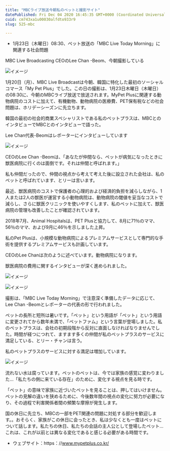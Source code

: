 ```yaml
---
title: "MBCライブ放送今朝私のペットと撮影サイト"
datePublished: Fri Dec 04 2020 16:45:35 GMT+0000 (Coordinated Universal Time)
cuid: cm743xa1u00030alfdto933r9
slug: 525-mbc

---
```



- 1月23日（木曜日）08:30、ペット放送の「MBC Live Today Morning」に関連する社会問題

MBC Live Broadcasting CEOのLee Chan -Beom、今朝撮影している

![イメージ](https://cdn.hashnode.com/res/hashnode/image/upload/v1739497530913/bce274d2-be05-48b2-ba9f-6b3efbbf5cc6.jpeg)

1月20日（月）、MBC Live Broadcastは今朝、韓国に特化した最初のソーシャルコマース「My Pet Plus」でした。この日の撮影は、1月23日木曜日（木曜日）の08:30に、今朝のMBCライブ放送で放送されます。MyPet Plusに関連する動物病院のコストに加えて、有機動物、動物病院の医療費、PET保有税などの社会問題は、ホリデーシーズンに先立ちます。

韓国の最初の社会的商業スペシャリストである私のペットプラスは、MBCとのインタビューでMBCとのインタビューで語った。

Lee Chan代表-Beomはレポーターにインタビューしています

![イメージ](https://cdn.hashnode.com/res/hashnode/image/upload/v1739497533090/bec9e1c3-b06b-4587-928c-6cf15ba8f785.jpeg)

CEOのLee Chan -Beomは、「あなたが仲間なら、ペットが病気になったときに獣医病院に行くのは面倒です。それは仲間と呼ばれます。」

私も仲間だったので、仲間の視点から考えて考えた後に設立された会社は、私のペットと呼ばれています、とリーは言います。

最近、獣医病院のコストで保護者の心理的および経済的負担を減らしながら、1人または2人の獣医が運営する小動物病院は、動物病院の閾値を妥当なコストで減らし、さらに獣医クリニックを使いやすくします、私のペットに加えて、獣医病院の管理も改善したことが確認されています。

2018年7月、Animal Hospitalsは、PET Plusと協力して、8月に71％のママ、56％のママ、および9月に46％を示しました上昇。

私のPet Plusは、小規模な動物病院によるプレミアムサービスとして専門的な手術を提供するプレミアムサービスも計画しています。

CEOのLee Chanは次のように述べています。動物病院になります。

獣医病院の費用に関するインタビューが深く進められました。

![イメージ](https://cdn.hashnode.com/res/hashnode/image/upload/v1739497535249/7e7e052f-ebf4-414e-b375-082e9067487c.jpeg)

![イメージ](https://cdn.hashnode.com/res/hashnode/image/upload/v1739497537710/81602abb-8d85-4a6c-802e-716a679e5e39.jpeg)

撮影は、「MBC Live Today Morning」で注意深く準備したデータに応じて、Lee Chan -Beomとレポーターの代表の形で行われました。

ペットの長所と短所は暑いです。「ペット」という用語が「ペット」という用語に変更されてから数年未満で、「ペットファム」という言葉が登場しました。私のペットプラスは、会社の初期段階から反対に直面しなければなりませんでした。時間が経つにつれて、ますます多くの仲間が私のペットプラスのサービスに満足している、とリー・チャンは言う。

私のペットプラスのサービスに対する満足は増加しています。

![イメージ](https://cdn.hashnode.com/res/hashnode/image/upload/v1739497540259/79ff3fe9-f491-45b5-b493-1f65e094dfbf.jpeg)

流れない水は腐っています。ペットのペットは、今では家族の感覚に変わりました…「私たちの側に来ている存在」のために、変化する視点を見る時です。

「ペット」の意味で家族に近づいたペットを見ることは、押してはいけません。ペットの見解の違いを狭めるために、今後数年間の視点の変化に努力が必要になり、その過程で利害関係者間の頻繁な摩擦が発生します。

国の休日に先立ち、MBCの一部をPET関連の問題に対処する部分を歓迎します。。おそらく、家族がこの休日に会ったとき、私は少なくとも一度はペットについて話します。私たちの休日、私たちの会話の主人公として登場したペット…これは、これが以前とは異なる変化であると感じる必要がある時間です。

- ウェブサイト：https：//www.mypetplus.co.kr/